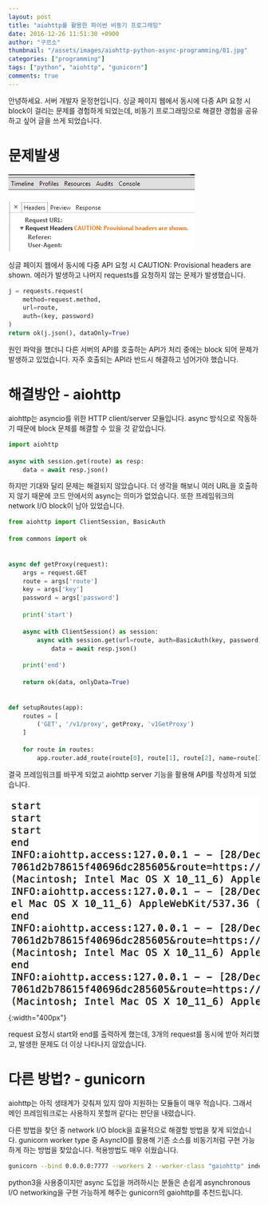 ```yaml
---
layout: post
title: "aiohttp를 활용한 파이썬 비동기 프로그래밍"
date: 2016-12-26 11:51:30 +0900
author: "구르소"
thumbnail: "/assets/images/aiohttp-python-async-programming/01.jpg"
categories: ["programming"]
tags: ["python", "aiohttp", "gunicorn"]
comments: true
---
```


안녕하세요. 서버 개발자 윤정현입니다. 싱글 페이지 웹에서 동시에 다중 API 요청 시 block이 걸리는 문제를 경험하게 되었는데, 비동기 프로그래밍으로 해결한 경험을 공유하고 싶어 글을 쓰게 되었습니다.

# 문제발생

![aiohttp-python-async-programming-01](/assets/images/aiohttp-python-async-programming/01.jpg)

싱글 페이지 웹에서 동시에 다중 API 요청 시 CAUTION: Provisional headers are shown. 에러가 발생하고 나머지 requests를 요청하지 않는 문제가 발생했습니다.

```py
j = requests.request(
    method=request.method,
    url=route,
    auth=(key, password)
)
return ok(j.json(), dataOnly=True)
```

원인 파악을 했더니 다른 서버의 API를 호출하는 API가 처리 중에는 block 되어 문제가 발생하고 있었습니다. 자주 호출되는 API라 반드시 해결하고 넘어가야 했습니다.

# 해결방안 - aiohttp

aiohttp는 asyncio를 위한 HTTP client/server 모듈입니다. async 방식으로 작동하기 때문에 block 문제를 해결할 수 있을 것 같았습니다.

```py
import aiohttp

async with session.get(route) as resp:
    data = await resp.json()
```

하지만 기대와 달리 문제는 해결되지 않았습니다. 더 생각을 해보니 여러 URL을 호출하지 않기 때문에 코드 안에서의 async는 의미가 없었습니다. 또한 프레임워크의 network I/O block이 남아 있었습니다.

```py
from aiohttp import ClientSession, BasicAuth

from commons import ok


async def getProxy(request):
    args = request.GET
    route = args['route']
    key = args['key']
    password = args['password']
    
    print('start')

    async with ClientSession() as session:
        async with session.get(url=route, auth=BasicAuth(key, password)) as resp:
            data = await resp.json()

    print('end')

    return ok(data, onlyData=True)


def setupRoutes(app):
    routes = [
        ('GET', '/v1/proxy', getProxy, 'v1GetProxy')
    ]

    for route in routes:
        app.router.add_route(route[0], route[1], route[2], name=route[3])
```

결국 프레임워크를 바꾸게 되었고 aiohttp server 기능을 활용해 API를 작성하게 되었습니다.

![aiohttp-python-async-programming-02](/assets/images/aiohttp-python-async-programming/02.jpg){:width="400px"}

request 요청시 start와 end를 출력하게 했는데, 3개의 request를 동시에 받아 처리했고, 발생한 문제도 더 이상 나타나지 않았습니다.

# 다른 방법? - gunicorn

aiohttp는 아직 생태계가 갖춰져 있지 않아 지원하는 모듈들이 매우 적습니다. 그래서 메인 프레임워크로는 사용하지 못할꺼 같다는 판단을 내렸습니다.

다른 방법을 찾던 중 network I/O block을 효율적으로 해결할 방법을 찾게 되었습니다. gunicorn worker type 중 AsyncIO를 활용해 기존 소스를 비동기처럼 구현 가능하게 하는 방법을 찾았습니다. 적용방법도 매우 쉬웠습니다.

```sh
gunicorn --bind 0.0.0.0:7777 --workers 2 --worker-class "gaiohttp" index:app
```

python3을 사용중이지만 async 도입을 꺼려하시는 분들은 손쉽게 asynchronous I/O networking을 구현 가능하게 해주는 gunicorn의 gaiohttp를 추천드립니다.
